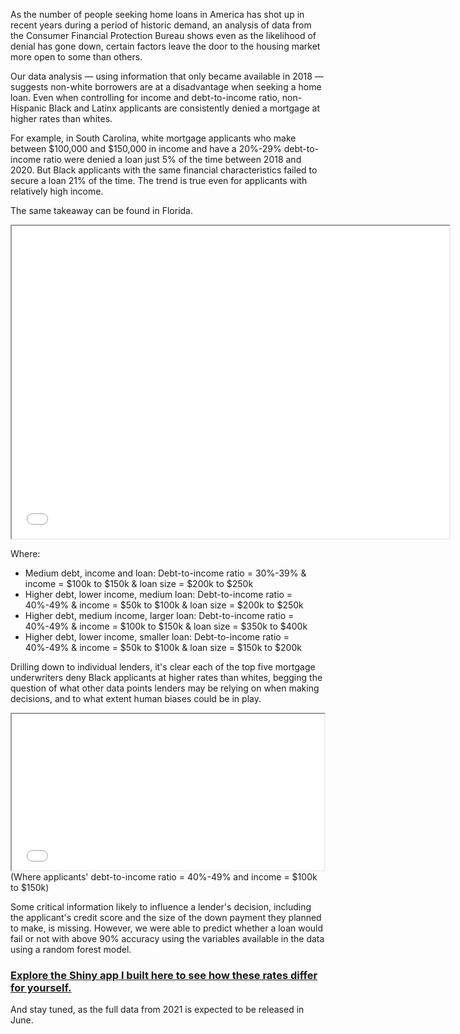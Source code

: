 As the number of people seeking home loans in America has shot up in recent years during a period of historic demand, an analysis of data from the Consumer Financial Protection Bureau shows even as the likelihood of denial has gone down, certain factors leave the door to the housing market more open to some than others.

Our data analysis — using information that only became available in 2018 — suggests non-white borrowers are at a disadvantage when seeking a home loan. Even when controlling for income and debt-to-income ratio, non-Hispanic Black and Latinx applicants are consistently denied a mortgage at higher rates than whites. 

For example, in South Carolina, white mortgage applicants who make between $100,000 and $150,000 in income and have a 20%-29% debt-to-income ratio were denied a loan just 5% of the time between 2018 and 2020. But Black applicants with the same financial characteristics failed to secure a loan 21% of the time.
The trend is true even for applicants with relatively high income.

The same takeaway can be found in Florida.

<iframe src="graphics/p1.html" width = "700" height = "500"></iframe>

Where:
- Medium debt, income and loan: Debt-to-income ratio = 30%-39% & income = $100k to $150k & loan size = $200k to $250k
- Higher debt, lower income, medium loan: Debt-to-income ratio = 40%-49% & income = $50k to $100k & loan size = $200k to $250k
- Higher debt, medium income, larger loan: Debt-to-income ratio = 40%-49% & income = $100k to $150k & loan size = $350k to $400k
- Higher debt, lower income, smaller loan: Debt-to-income ratio = 40%-49% & income = $50k to $100k & loan size = $150k to $200k

Drilling down to individual lenders, it's clear each of the top five mortgage underwriters deny Black applicants at higher rates than whites, begging the question of what other data points lenders may be relying on when making decisions, and to what extent human biases could be in play.

<iframe src="graphics/lenderplot.html" width = "500" height = "250"></iframe>
(Where applicants' debt-to-income ratio = 40%-49% and income = $100k to $150k)

Some critical information likely to influence a lender's decision, including the applicant's credit score and the size of the down payment they planned to make, is missing. However, we were able to predict whether a loan would fail or not with above 90% accuracy using the variables available in the data using a random forest model. 

<h3><a href="https://mkwildeman.shinyapps.io/mortgagebias/">Explore the Shiny app I built here to see how these rates differ for yourself.</a></h3>

And stay tuned, as the full data from 2021 is expected to be released in June.
